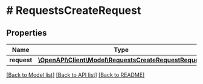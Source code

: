# # RequestsCreateRequest

## Properties

Name | Type | Description | Notes
------------ | ------------- | ------------- | -------------
**request** | [**\OpenAPI\Client\Model\RequestsCreateRequestRequest**](RequestsCreateRequestRequest.md) |  |

[[Back to Model list]](../../README.md#models) [[Back to API list]](../../README.md#endpoints) [[Back to README]](../../README.md)
